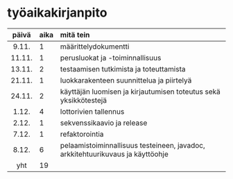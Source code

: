 # työaikakirjanpito

| päivä | aika | mitä tein  |
| :----:|:-----| :-----|
| 9.11. | 1    | määrittelydokumentti |
| 11.11. | 1    | perusluokat ja -toiminnallisuus |
| 13.11. | 2    | testaamisen tutkimista ja toteuttamista |
| 21.11. | 1    | luokkarakenteen suunnittelua ja piirtelyä |
| 24.11. | 2    | käyttäjän luomisen ja kirjautumisen toteutus sekä yksikkötestejä |
| 1.12. | 4    | lottorivien tallennus |
| 2.12. | 1    | sekvenssikaavio ja release |
| 7.12. | 1    | refaktorointia |
| 8.12. | 6    | pelaamistoiminnallisuus testeineen, javadoc, arkkitehtuurikuvaus ja käyttöohje |
| yht   | 19   | | 
